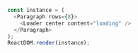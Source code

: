 <!--start-code-->

```js
const instance = (
  <Paragraph rows={8}>
    <Loader center content="loading" />
  </Paragraph>
);
ReactDOM.render(instance);
```

<!--end-code-->
